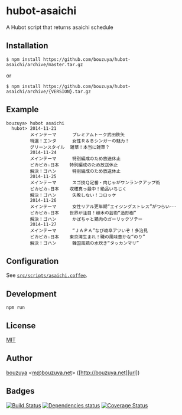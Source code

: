 # hubot-asaichi

A Hubot script that returns asaichi schedule

## Installation

    $ npm install https://github.com/bouzuya/hubot-asaichi/archive/master.tar.gz

or

    $ npm install https://github.com/bouzuya/hubot-asaichi/archive/{VERSION}.tar.gz

## Example

    bouzuya> hubot asaichi
      hubot> 2014-11-21
             メインテーマ      プレミアムトーク武田鉄矢
             特選！エンタ      女性Ｒ＆Ｂシンガーの魅力！
             グリーンスタイル  雑草！本当に雑草？
             2014-11-24
             メインテーマ      特別編成のため放送休止
             ピカピカ☆日本    特別編成のため放送休止
             解決！ゴハン      特別編成のため放送休止
             2014-11-25
             メインテーマ      スゴ技Ｑ定番・肉じゃがワンランクアップ術
             ピカピカ☆日本    収穫真っ最中！絶品いちじく
             解決！ゴハン      失敗しない！コロッケ
             2014-11-26
             メインテーマ      女性リアル更年期“エイジングストレス”がつらい･･･
             ピカピカ☆日本    世界が注目！植木の芸術“造形樹”
             解決！ゴハン      かぼちゃと鶏肉のガーリックソテー
             2014-11-27
             メインテーマ      “ＪＡＰＡ”なび岐阜アツいぞ！多治見
             ピカピカ☆日本    東京湾生まれ！磯の風味豊かな“のり”
             解決！ゴハン      韓国風鶏の水炊き“タッカンマリ”

## Configuration

See [`src/scripts/asaichi.coffee`](src/scripts/asaichi.coffee).

## Development

`npm run`

## License

[MIT](LICENSE)

## Author

[bouzuya][user] &lt;[m@bouzuya.net][mail]&gt; ([http://bouzuya.net][url])

## Badges

[![Build Status][travis-badge]][travis]
[![Dependencies status][david-dm-badge]][david-dm]
[![Coverage Status][coveralls-badge]][coveralls]

[travis]: https://travis-ci.org/bouzuya/hubot-asaichi
[travis-badge]: https://travis-ci.org/bouzuya/hubot-asaichi.svg?branch=master
[david-dm]: https://david-dm.org/bouzuya/hubot-asaichi
[david-dm-badge]: https://david-dm.org/bouzuya/hubot-asaichi.png
[coveralls]: https://coveralls.io/r/bouzuya/hubot-asaichi
[coveralls-badge]: https://img.shields.io/coveralls/bouzuya/hubot-asaichi.svg
[user]: https://github.com/bouzuya
[mail]: mailto:m@bouzuya.net
[url]: http://bouzuya.net
